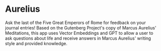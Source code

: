 # Aurelius
Ask the last of the Five Great Emperors of Rome for feedback on your journal entries! Based on the Gutenberg Project's copy of Marcus Aurelius' Meditations, this app uses Vector Embeddings and GPT to allow a user to ask questions about life and receive answers in Marcus Aurelius' writing style and provided knowledge.
